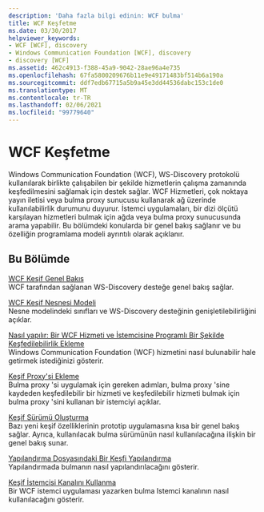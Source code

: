 ```yaml
---
description: 'Daha fazla bilgi edinin: WCF bulma'
title: WCF Keşfetme
ms.date: 03/30/2017
helpviewer_keywords:
- WCF [WCF], discovery
- Windows Communication Foundation [WCF], discovery
- discovery [WCF]
ms.assetid: 462c4913-f388-45a9-9042-28ae96a4e735
ms.openlocfilehash: 67fa5800209676b11e9e49171483bf514b6a190a
ms.sourcegitcommit: ddf7edb67715a5b9a45e3dd44536dabc153c1de0
ms.translationtype: MT
ms.contentlocale: tr-TR
ms.lasthandoff: 02/06/2021
ms.locfileid: "99779640"
---
```

# <a name="wcf-discovery"></a>WCF Keşfetme

Windows Communication Foundation (WCF), WS-Discovery protokolü kullanılarak birlikte çalışabilen bir şekilde hizmetlerin çalışma zamanında keşfedilmesini sağlamak için destek sağlar. WCF Hizmetleri, çok noktaya yayın iletisi veya bulma proxy sunucusu kullanarak ağ üzerinde kullanılabilirlik durumunu duyurur. İstemci uygulamaları, bir dizi ölçütü karşılayan hizmetleri bulmak için ağda veya bulma proxy sunucusunda arama yapabilir. Bu bölümdeki konularda bir genel bakış sağlanır ve bu özelliğin programlama modeli ayrıntılı olarak açıklanır.  
  
## <a name="in-this-section"></a>Bu Bölümde  

 [WCF Keşif Genel Bakış](wcf-discovery-overview.md)  
 WCF tarafından sağlanan WS-Discovery desteğe genel bakış sağlar.  
  
 [WCF Keşif Nesnesi Modeli](wcf-discovery-object-model.md)  
 Nesne modelindeki sınıfları ve WS-Discovery desteğinin genişletilebilirliğini açıklar.  
  
 [Nasıl yapılır: Bir WCF Hizmeti ve İstemcisine Programlı Bir Şekilde Keşfedilebilirlik Ekleme](how-to-programmatically-add-discoverability-to-a-wcf-service-and-client.md)  
 Windows Communication Foundation (WCF) hizmetini nasıl bulunabilir hale getirmek istediğinizi gösterir.  
  
 [Keşif Proxy'si Ekleme](implementing-a-discovery-proxy.md)  
 Bulma proxy 'si uygulamak için gereken adımları, bulma proxy 'sine kaydeden keşfedilebilir bir hizmeti ve keşfedilebilir hizmeti bulmak için bulma proxy 'sini kullanan bir istemciyi açıklar.  
  
 [Keşif Sürümü Oluşturma](discovery-versioning.md)  
 Bazı yeni keşif özelliklerinin prototip uygulamasına kısa bir genel bakış sağlar. Ayrıca, kullanılacak bulma sürümünün nasıl kullanılacağına ilişkin bir genel bakış sunar.  
  
 [Yapılandırma Dosyasındaki Bir Keşfi Yapılandırma](configuring-discovery-in-a-configuration-file.md)  
 Yapılandırmada bulmanın nasıl yapılandırılacağını gösterir.  
  
 [Keşif İstemcisi Kanalını Kullanma](using-the-discovery-client-channel.md)  
 Bir WCF istemci uygulaması yazarken bulma Istemci kanalının nasıl kullanılacağını gösterir.
